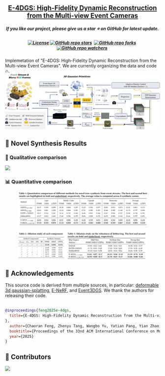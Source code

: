 <h2 align="center"> 
  <a href="https://github.com/SuperFCR/E-4DGS"> E-4DGS: High-Fidelity Dynamic Reconstruction from the Multi-view Event Cameras</a>
</h2>
<h5 align="center"> 
If you like our project, please give us a star ⭐ on GitHub for latest update.  </h5>
<h5 align="center">

<!-- [![arXiv](https://img.shields.io/badge/Arxiv-2411.20224-b31b1b.svg?logo=arXiv)](https://arxiv.org/) -->
[![License](https://img.shields.io/badge/License-MIT-yellow)](https://github.com/SuperFCR/E-4DGS/blob/main/LICENSE) 
[![GitHub repo stars](https://img.shields.io/github/stars/SuperFCR/E-4DGS?style=flat&logo=github&logoColor=whitesmoke&label=Stars)](https://github.com/SuperFCR/E-4DGS/stargazers)&#160;
[![GitHub repo forks](https://img.shields.io/github/forks/SuperFCR/E-4DGS?style=flat&logo=github&logoColor=whitesmoke&label=Forks)](https://github.com/SuperFCR/E-4DGS/network)&#160;
[![GitHub repo watchers](https://img.shields.io/github/watchers/SuperFCR/E-4DGS?style=flat&logo=github&logoColor=whitesmoke&label=Watchers)](https://github.com/SuperFCR/E-4DGS/watchers)&#160;


</h5>Implemetation of "E-4DGS: High-Fidelity Dynamic Reconstruction from the Multi-view Event Cameras". We are currently organizing the data and code 🔥.

<img src="docs/static/img/pipeline.png"/>


## 🍭 Novel Synthesis Results
### 🌅 Qualitative comparison
<img src="docs/static/img/vis_comprison.png"/>

### 📊 Quantitative comparison


<div class="is-centered">
    <figure style="text-align: center;">
        <img src="docs/static/img/tables/table1.png" alt="Compression Pipeline" style="display: inline-block;">
    </figure>
</div>


<div class="is-centered">
    <figure style="text-align: center;">
        <img src="docs/static/img/tables/table2.png" alt="Compression Pipeline" style="display: inline-block;">
    </figure>
</div>

<!-- <h2>
  <img src="assets/acknowledgement.svg" alt="Lego Icon" style="height:24px; width:24px; vertical-align:middle; margin-right:10px;">
  Acknowledgements
</h2> -->
## 🙏 Acknowledgements

This source code is derived from multiple sources, in particular: 
[deformable 3d gaussian-splatting](https://github.com/ingra14m/Deformable-3D-Gaussians), [E-NeRF](https://github.com/knelk/enerf), and [Event3DGS](https://github.com/lanpokn/Event-3DGS). We thank the authors for releasing their code.

```bibtex

@inproceedings{feng2025e-4dgs,
  title={E-4DGS: High-Fidelity Dynamic Reconstruction from the Multi-view Event Cameras
},
  author={Chaoran Feng, Zhenyu Tang, Wangbo Yu, Yatian Pang, Yian Zhao, Jianbin Zhao, Li Yuan, Yonghong Tian},
  booktitle={Proceedings of the 33nd ACM International Conference on Multimedia},
  year={2025}
}

```

## 🤝 Contributors

<a href="https://github.com/SuperFCR/E-4DGS/graphs/contributors">
  <img src="https://contrib.rocks/image?repo=SuperFCR/E-4DGS" />
</a>